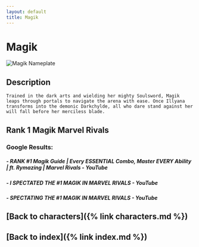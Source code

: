 ```yaml
---
layout: default
title: Magik
---
```


# Magik

![Magik Nameplate](../images/Magik.png)

## Description

    Trained in the dark arts and wielding her mighty Soulsword, Magik leaps through portals to navigate the arena with ease. Once Illyana transforms into the demonic Darkchylde, all who dare stand against her will fall before her merciless blade.

## Rank 1 Magik Marvel Rivals

### Google Results:

##### - RANK #1 Magik Guide | Every ESSENTIAL Combo, Master EVERY Ability | ft. Rymazing | Marvel Rivals - YouTube
##### - I SPECTATED THE #1 MAGIK IN MARVEL RIVALS - YouTube
##### - SPECTATING THE #1 MAGIK IN MARVEL RIVALS - YouTube

## [Back to characters]({% link characters.md %})

## [Back to index]({% link index.md %})

